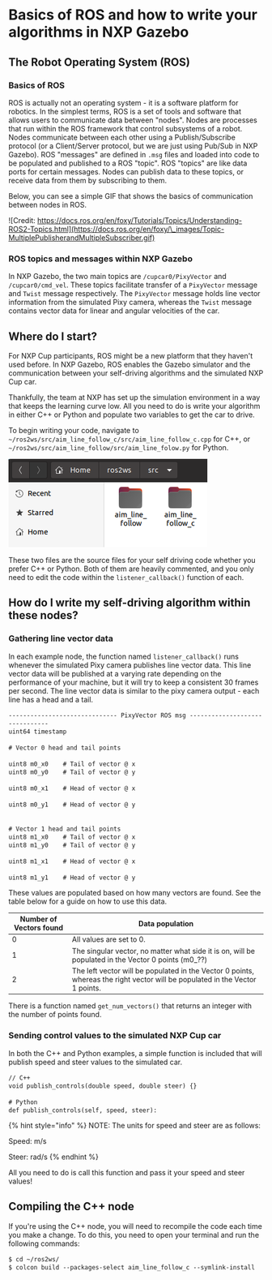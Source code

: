 # Basics of ROS and how to write your algorithms in NXP Gazebo

## The Robot Operating System (ROS)

### Basics of ROS

ROS is actually not an operating system - it is a software platform for robotics. In the simplest terms, ROS is a set of tools and software that allows users to communicate data between "nodes". Nodes are processes that run within the ROS framework that control subsystems of a robot. Nodes communicate between each other using a Publish/Subscribe protocol (or a Client/Server protocol, but we are just using Pub/Sub in NXP Gazebo). ROS "messages" are defined in `.msg` files and loaded into code to be populated and published to a ROS "topic". ROS "topics" are like data ports for certain messages. Nodes can publish data to these topics, or receive data from them by subscribing to them.

Below, you can see a simple GIF that shows the basics of communication between nodes in ROS.

![Credit: https://docs.ros.org/en/foxy/Tutorials/Topics/Understanding-ROS2-Topics.html](https://docs.ros.org/en/foxy/\_images/Topic-MultiplePublisherandMultipleSubscriber.gif)

### ROS topics and messages within NXP Gazebo

In NXP Gazebo, the two main topics are `/cupcar0/PixyVector` and `/cupcar0/cmd_vel`. These topics facilitate transfer of a `PixyVector` message and `Twist` message respectively. The `PixyVector` message holds line vector information from the simulated Pixy camera, whereas the `Twist` message contains vector data for linear and angular velocities of the car.

## Where do I start?

For NXP Cup participants, ROS might be a new platform that they haven't used before. In NXP Gazebo, ROS enables the Gazebo simulator and the communication between your self-driving algorithms and the simulated NXP Cup car.&#x20;

Thankfully, the team at NXP has set up the simulation environment in a way that keeps the learning curve low. All you need to do is write your algorithm in either C++ or Python and populate two variables to get the car to drive.

To begin writing your code, navigate to `~/ros2ws/src/aim_line_follow_c/src/aim_line_follow_c.cpp` for C++, or `~/ros2ws/src/aim_line_follow/src/aim_line_folow.py` for Python.

![](<../../.gitbook/assets/image (45) (1).png>)

These two files are the source files for your self driving code whether you prefer C++ or Python. Both of them are heavily commented, and you only need to edit the code within the `listener_callback()` function of each.

## How do I write my self-driving algorithm within these nodes?

### Gathering line vector data

In each example node, the function named `listener_callback()` runs whenever the simulated Pixy camera publishes line vector data. This line vector data will be published at a varying rate depending on the performance of your machine, but it will try to keep a consistent 30 frames per second. The line vector data is similar to the pixy camera output - each line has a head and a tail.

```
------------------------------ PixyVector ROS msg -------------------------------
uint64 timestamp

# Vector 0 head and tail points

uint8 m0_x0    # Tail of vector @ x
uint8 m0_y0    # Tail of vector @ y

uint8 m0_x1    # Head of vector @ x

uint8 m0_y1    # Head of vector @ y


# Vector 1 head and tail points
uint8 m1_x0    # Tail of vector @ x
uint8 m1_y0    # Tail of vector @ y

uint8 m1_x1    # Head of vector @ x

uint8 m1_y1    # Head of vector @ y
```

These values are populated based on how many vectors are found. See the table below for a guide on how to use this data.

| Number of Vectors found | Data population                                                                                                              |
| ----------------------- | ---------------------------------------------------------------------------------------------------------------------------- |
| 0                       | All values are set to 0.                                                                                                     |
| 1                       | The singular vector, no matter what side it is on, will be populated in the Vector 0 points (m0\_??)                         |
| 2                       | The left vector will be populated in the Vector 0 points, whereas the right vector will be populated in the Vector 1 points. |

There is a function named `get_num_vectors()` that returns an integer with the number of points found.

### Sending control values to the simulated NXP Cup car

In both the C++ and Python examples, a simple function is included that will publish speed and steer values to the simulated car.&#x20;

```
// C++
void publish_controls(double speed, double steer) {}

# Python
def publish_controls(self, speed, steer):
```

{% hint style="info" %}
NOTE: The units for speed and steer are as follows:

Speed: m/s

Steer: rad/s
{% endhint %}

All you need to do is call this function and pass it your speed and steer values!

## Compiling the C++ node

If you're using the C++ node, you will need to recompile the code each time you make a change. To do this, you need to open your terminal and run the following commands:

```
$ cd ~/ros2ws/
$ colcon build --packages-select aim_line_follow_c --symlink-install
```
